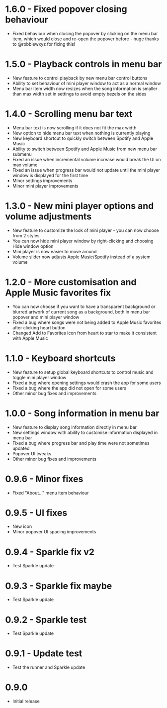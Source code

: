 # 1.6.0 - Fixed popover closing behaviour
* Fixed behaviour when closing the popover by clicking on the menu bar item, which would close and re-open the popover before - huge thanks to @robbiewxyz for fixing this!

# 1.5.0 - Playback controls in menu bar
* New feature to control playback by new menu bar control buttons
* Ability to set behaviour of mini player window to act as a normal window
* Menu bar item width now resizes when the song information is smaller than max width set in settings to avoid empty bezels on the sides

# 1.4.0 - Scrolling menu bar text
* Menu bar text is now scrolling if it does not fit the max width
* New option to hide menu bar text when nothing is currently playing
* New keyboard shortcut to quickly switch between Spotify and Apple Music
* Ability to switch between Spotify and Apple Music from new menu bar submenu
* Fixed an issue when incremental volume increase would break the UI on max volume
* Fixed an issue when progress bar would not update until the mini player window is displayed for the first time
* Minor settings improvements
* Minor mini player improvements

# 1.3.0 - New mini player options and volume adjustments
* New feature to customize the look of mini player - you can now choose from 2 styles
* You can now hide mini player window by right-clicking and choosing Hide window option
* Mini player is now easier to move around
* Volume slider now adjusts Apple Music/Spotify instead of a system volume

# 1.2.0 - More customisation and Apple Music favorites fix
* You can now choose if you want to have a transparent background or blurred artwork of current song as a background, both in menu bar popover and mini player window
* Fixed a bug where songs were not being added to Apple Music favorites after clicking heart button
* Changed Add to Favorites icon from heart to star to make it consistent with Apple Music

# 1.1.0 - Keyboard shortcuts
* New feature to setup global keyboard shortcuts to control music and toggle mini player window
* Fixed a bug where opening settings would crash the app for some users
* Fixed a bug where the app did not open for some users
* Other minor bug fixes and improvements

# 1.0.0 - Song information in menu bar
* New feature to display song information directly in menu bar
* New settings window with ability to customise information displayed in menu bar
* Fixed a bug where progress bar and play time were not sometimes updated
* Popover UI tweaks
* Other minor bug fixes and improvements

# 0.9.6 - Minor fixes
* Fixed "About..." menu item behaviour

# 0.9.5 - UI fixes
* New icon
* Minor popover UI spacing improvements

# 0.9.4 - Sparkle fix v2
* Test Sparkle update

# 0.9.3 - Sparkle fix maybe
* Test Sparkle update

# 0.9.2 - Sparkle test
* Test Sparkle update

# 0.9.1 - Update test
* Test the runner and Sparkle update

# 0.9.0
* Initial release
